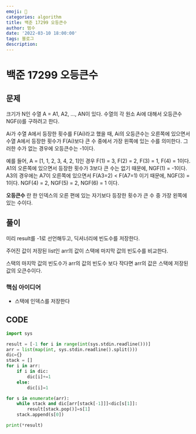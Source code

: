 ```yaml
---
emoji: 🏃
categories: algorithm
title: 백준 17299 오등큰수
author: 범수
date: '2022-03-10 18:00:00'
tags: 블로그
description:
---
```

<!-- 
튜토리얼, 하우 투 가이드, 설명 ,레퍼런스 
https://documentation.divio.com/tutorials/
-->
# 백준 17299 오등큰수
## 문제

크기가 N인 수열 A = A1, A2, ..., AN이 있다. 수열의 각 원소 Ai에 대해서 오등큰수 NGF(i)를 구하려고 한다.

Ai가 수열 A에서 등장한 횟수를 F(Ai)라고 했을 때, Ai의 오등큰수는 오른쪽에 있으면서 수열 A에서 등장한 횟수가 F(Ai)보다 큰 수 중에서 가장 왼쪽에 있는 수를 의미한다. 그러한 수가 없는 경우에 오등큰수는 -1이다.

예를 들어, A = [1, 1, 2, 3, 4, 2, 1]인 경우 F(1) = 3, F(2) = 2, F(3) = 1, F(4) = 1이다. A1의 오른쪽에 있으면서 등장한 횟수가 3보다 큰 수는 없기 때문에, NGF(1) = -1이다. A3의 경우에는 A7이 오른쪽에 있으면서 F(A3=2) < F(A7=1) 이기 때문에, NGF(3) = 1이다. NGF(4) = 2, NGF(5) = 2, NGF(6) = 1 이다.

__오등큰수__ 란 한 인덱스의 오른 편에 있는 자기보다 등장한 횟수가 큰 수 중 가장 왼쪽에 있는 수이다.

## 풀이

미리 result를 -1로 선언해두고, 딕셔너리에 빈도수를 저장한다.

주어진 값이 저장된 list인 arr의 값이 스택에 마지막 값의 빈도수를 비교한다.

스택의 마지막 값의 빈도수가 arr의 값의 빈도수 보다 작다면 arr의 값은 스택에 저장된 값의 오큰수이다.

### 핵심 아이디어

* 스택에 인덱스를 저장한다

## CODE

```python
import sys

result = [-1 for i in range(int(sys.stdin.readline()))]
arr = list(map(int, sys.stdin.readline().split()))
dic={}
stack = []
for i in arr:
    if i in dic:
        dic[i]+=1
    else:
        dic[i]=1

for s in enumerate(arr):
    while stack and dic[arr[stack[-1]]]<dic[s[1]]:
        result[stack.pop()]=s[1]
    stack.append(s[0])

print(*result)
```